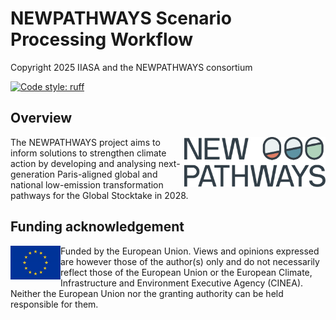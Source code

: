 # NEWPATHWAYS Scenario Processing Workflow

Copyright 2025 IIASA and the NEWPATHWAYS consortium

[![Code style: ruff](https://img.shields.io/endpoint?url=https://raw.githubusercontent.com/charliermarsh/ruff/main/assets/badge/v2.json)](https://github.com/astral-sh/ruff)

## Overview

<img src="images/newpathways_logo.svg" height="80" align="right" alt="SPARCCLE Project Logo">

The NEWPATHWAYS project aims to inform solutions to strengthen climate action by developing and analysing next-generation Paris-aligned global and national low-emission transformation pathways for the Global Stocktake in 2028.

## Funding acknowledgement

<img src="images/eu_logo.jpg" width="80" height="54" align="left" alt="EU logo">

Funded by the European Union. Views and opinions expressed are however those of the author(s) only and do not necessarily reflect those of the European Union or the European Climate, Infrastructure and Environment Executive Agency (CINEA). Neither the European Union nor the granting authority can be held responsible for them.
